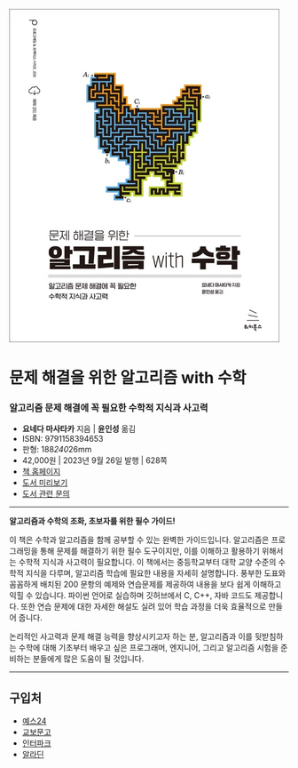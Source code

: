 ![cover](cover.jpg)

# 문제 해결을 위한 알고리즘 with 수학
### 알고리즘 문제 해결에 꼭 필요한 수학적 지식과 사고력

- **요네다 마사타카** 지음 | **윤인성** 옮김
- ISBN: 9791158394653
- 판형: 188*240*26mm
- 42,000원 | 2023년 9월 26일 발행 | 628쪽
- [책 홈페이지](https://wikibook.co.kr/algorithm-math/)
- [도서 미리보기]()
- [도서 관련 문의](https://wikibook.co.kr/support/contact/)

---

**알고리즘과 수학의 조화, 초보자를 위한 필수 가이드!**

이 책은 수학과 알고리즘을 함께 공부할 수 있는 완벽한 가이드입니다. 알고리즘은 프로그래밍을 통해 문제를 해결하기 위한 필수 도구이지만, 이를 이해하고 활용하기 위해서는 수학적 지식과 사고력이 필요합니다. 이 책에서는 중등학교부터 대학 교양 수준의 수학적 지식을 다루며, 알고리즘 학습에 필요한 내용을 자세히 설명합니다. 풍부한 도표와 꼼꼼하게 배치된 200 문항의 예제와 연습문제를 제공하여 내용을 보다 쉽게 이해하고 익힐 수 있습니다. 파이썬 언어로 실습하며 깃허브에서 C, C++, 자바 코드도 제공합니다. 또한 연습 문제에 대한 자세한 해설도 실려 있어 학습 과정을 더욱 효율적으로 만들어 줍니다.

논리적인 사고력과 문제 해결 능력을 향상시키고자 하는 분, 알고리즘과 이를 뒷받침하는 수학에 대해 기초부터 배우고 싶은 프로그래머, 엔지니어, 그리고 알고리즘 시험을 준비하는 분들에게 많은 도움이 될 것입니다. 

---
 
 ## 구입처
 
 - [예스24](http://www.yes24.com/Product/Goods/122544981)
 - [교보문고](https://product.kyobobook.co.kr/detail/S000209208966)
 - [인터파크](http://book.interpark.com/product/BookDisplay.do?_method=detail&sc.prdNo=356802374)
 - [알라딘](https://www.aladin.co.kr/shop/wproduct.aspx?ItemId=324967287)
